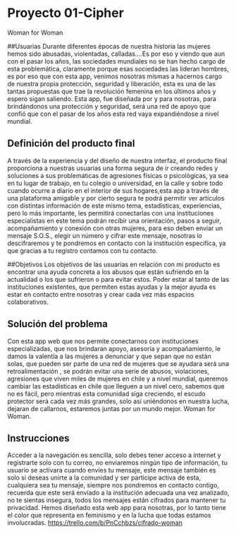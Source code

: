 # Proyecto 01-Cipher
 Woman for Woman


##Usuarias
Durante diferentes épocas de nuestra historia las mujeres hemos sido abusadas, violentadas, calladas….Es por eso y viendo que aun con el pasar los años,  las sociedades mundiales no se han hecho cargo de esta problemática, claramente porque esas sociedades las lideran hombres, es por eso que con esta app, venimos nosotras mismas a hacernos cargo de nuestra propia protección, seguridad y liberación, esta es una de las tantas propuestas que trae la revolución femenina en los últimos años y espero sigan saliendo. Esta app, fue diseñada por y para nosotras, para brindándonos una  protección y seguridad, será una red de apoyo que confió que con el pasar de los años esta red vaya expandiéndose a nivel mundial.


## Definición del producto final 

 A través de la  experiencia y del diseño de nuestra interfaz, el producto final proporciona a nuestras usuarias una forma segura de ir creando redes y soluciones a sus problemáticas de agresiones físicas o psicológicas, ya sea en tu lugar de trabajo, en tu colegio o universidad, en la calle y  sobre todo cuando ocurre a diario en el interior de sus hogares,esta app a través de una plataforma amigable y por cierto segura te podrá permitir ver artículos con distintas información de este mismo tema, estadísticas, experiencias, pero lo más importante, les permitirá conectarlas con una instituciones especialistas en este tema podrán recibir  una orientación, pasos a seguir, acompañamiento y conexión con otras mujeres, para eso deben enviar un mensaje S.O.S., elegir un número y cifrar este mensaje, nosotras lo descifraremos y te pondremos en contacto con la institución específica, ya que gracias a tu registro contamos con tu contacto.


##Objetivos
Los objetivos de las usuarias en relación con mi producto es encontrar una ayuda concreta a los abusos que están sufriendo en la actualidad o los que sufrieron o para evitar estos. Poder estar al tanto de las instituciones existentes, que permiten estas ayudas y la mejor ayuda es estar en contacto entre nosotras y crear cada vez más espacios colaborativos.

## Solución del problema 

Con esta app web que nos permite conectarnos con instituciones especializadas, que nos brindaran apoyo, asesoría y acompañamiento, le damos la valentía a las mujeres a denunciar y que sepan que no están solas, que pueden ser parte de una red de mujeres que se ayudara será una retroalimentación , se podrán evitar una serie de abusos, violaciones, agresiones que viven miles de mujeres en chile y a nivel mundial, queremos cambiar las estadísticas en chile que lleguen a un nivel cero, sabemos que  no es fácil, pero mientras esta comunidad siga creciendo, el escudo protector será cada vez más grandes, solo así uniéndonos en nuestra lucha, dejaran de callarnos, estaremos juntas por un mundo mejor. Woman for Woman.

## Instrucciones

Acceder a la navegación es sencilla, solo debes tener acceso a internet y registrarte solo con tu correo, no enviaremos ningún tipo de información, tu usuario se activara cuando envíes tu mensaje, este mensaje también es solo si deseas unirte a la comunidad y ser participe activa de esta, cualquiera sea tu mensaje, siempre nos pondremos en contacto contigo, recuerda que este será enviado a la institución  adecuada una vez analizado, no te sientas insegura, todos los mensajes están cifrados para mantener tu privacidad. Hemos diseñado esta web app para nosotras, por lo tanto tiene el color que representa en feminismo y en la lucha que todas estamos involucradas.
https://trello.com/b/PnCchbzs/cifrado-woman



















